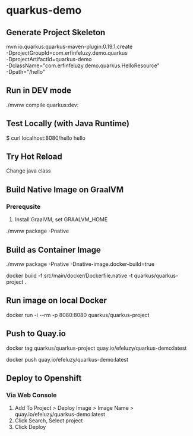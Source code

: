# quarkus-demo

## Generate Project Skeleton

mvn io.quarkus:quarkus-maven-plugin:0.19.1:create \
    -DprojectGroupId=com.erfinfeluzy.demo.quarkus \
    -DprojectArtifactId=quarkus-demo \
    -DclassName="com.erfinfeluzy.demo.quarkus.HelloResource" \
    -Dpath="/hello"
    
    
## Run in DEV mode
./mvnw compile quarkus:dev:

## Test Locally (with Java Runtime)
$ curl localhost:8080/hello
hello

## Try Hot Reload
Change java class

## Build Native Image on GraalVM

### Prerequsite
1. Install GraalVM, set GRAALVM_HOME

./mvnw package -Pnative

## Build as Container Image
./mvnw package -Pnative -Dnative-image.docker-build=true

docker build -f src/main/docker/Dockerfile.native -t quarkus/quarkus-project .

## Run image on local Docker

docker run -i --rm -p 8080:8080 quarkus/quarkus-project

## Push to Quay.io
docker tag quarkus/quarkus-project quay.io/efeluzy/quarkus-demo:latest

docker push quay.io/efeluzy/quarkus-demo:latest

## Deploy to Openshift
### Via Web Console
1. Add To Project > Deploy Image > Image Name > quay.io/efeluzy/quarkus-demo:latest
2. Click Search, Select project
3. Click Deploy
